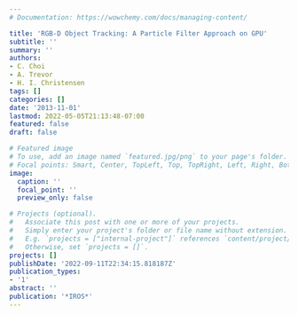 ```yaml
---
# Documentation: https://wowchemy.com/docs/managing-content/

title: 'RGB-D Object Tracking: A Particle Filter Approach on GPU'
subtitle: ''
summary: ''
authors:
- C. Choi
- A. Trevor
- H. I. Christensen
tags: []
categories: []
date: '2013-11-01'
lastmod: 2022-05-05T21:13:48-07:00
featured: false
draft: false

# Featured image
# To use, add an image named `featured.jpg/png` to your page's folder.
# Focal points: Smart, Center, TopLeft, Top, TopRight, Left, Right, BottomLeft, Bottom, BottomRight.
image:
  caption: ''
  focal_point: ''
  preview_only: false

# Projects (optional).
#   Associate this post with one or more of your projects.
#   Simply enter your project's folder or file name without extension.
#   E.g. `projects = ["internal-project"]` references `content/project/deep-learning/index.md`.
#   Otherwise, set `projects = []`.
projects: []
publishDate: '2022-09-11T22:34:15.818187Z'
publication_types:
- '1'
abstract: ''
publication: '*IROS*'
---
```

